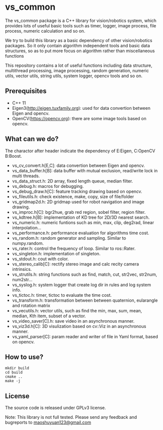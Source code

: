 # vs_common
The vs_common package is a C++ library for vision/robotics system, which provides lots of useful basic tools such as timer, logger, image process, file process, numeric calculation and so on.

We try to build this library as a basic dependency of other vision/robotics packages. So it only contain algorithm independent tools and basic data structures, so as to put more focus on algorithm rather than miscellaneous functions

This repository contains a lot of useful functions including data structure, multithread processing, image processing, random generation, numeric utils, vector utils, string utils, system logger, opencv tools and so on.

## Prerequisites
- C++ 11
- Eigen3(http://eigen.tuxfamily.org): used for data convertion between Eigen and opencv.
- OpenCV(https://opencv.org): there are some image tools based on opencv.

## What can we do?
The charactor after header indicate the dependency of E:Eigen, C:OpenCV B:Boost.
- vs_cv_convert.h[E,C]: data convertion between Eigen and opencv.
- vs_data_buffer.h[B]: data buffer with mutual exclusion, read/write lock in multi threads.
- vs_data_struct.h: 2D array, fixed length queue, median filter.
- vs_debug.h: macros for debugging.
- vs_debug_draw.h[C]: feature tracking drawing based on opencv.
- vs_fileutils.h: check existence, make, copy, size of file/folder
- vs_gridmap2d.h: 2D gridmap used for robot navigation and image drawing.
- vs_improc.h[C]: bgr2hue, grab red region, sobel filter, region filter.
- vs_kdtree.h[B]: implementation of KD tree for 2D/3D nearest search.
- vs_numeric.h: numeric funtions such as min, max, clip, deg2rad, linear interpolation...
- vs_performance.h: performance evaluation for algorithms time cost.
- vs_random.h: random generator and sampling. Similar to numpy.random.
- vs_rater.h: control the frequency of loop. Similar to ros::Rater.
- vs_singleton.h: implementation of singleton.
- vs_stdout.h: cout with color.
- vs_stereo_calib[C]: rectify stereo image and calc recity camera intrinsics.
- vs_strutils.h: string functions such as find, match, cut, str2vec, str2num, num2str...
- vs_syslog.h: system logger that create log dir in rules and log system info.
- vs_tictoc.h: timer, tictoc to evaluate the time cost.
- vs_transform.h: transformation between between quaternion, eularangle and rotation matrix
- vs_vecutils.h: vector utils, such as find the min, max, sum, mean, median, Kth item, subset of a vector. 
- vs_video_saver[C].h: save video in an asynchronous manner.
- vs_viz3d.h[C]: 3D visulization based on cv::Viz in an asynchronous manner.
- vs_yaml_parser[C]: param reader and writer of file in Yaml format, based on opencv.

## How to use?
```
mkdir build
cd build
cmake ..
make -j
```

## License
The source code is released under GPLv3 license.

Note: This library is not full tested. Please send any feedback and bugreports to maoshuyuan123@gmail.com